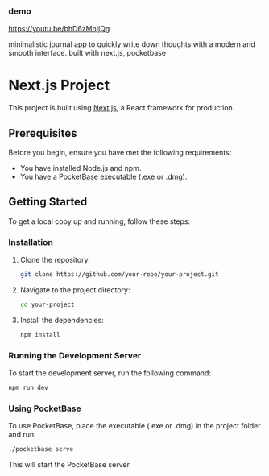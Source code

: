### demo
https://youtu.be/bhD6zMhIjQg

minimalistic journal app to quickly write down thoughts with a modern and smooth interface.
built with next.js, pocketbase

# Next.js Project

This project is built using [Next.js](https://nextjs.org/), a React framework for production.

## Prerequisites

Before you begin, ensure you have met the following requirements:
- You have installed Node.js and npm.
- You have a PocketBase executable (.exe or .dmg).

## Getting Started

To get a local copy up and running, follow these steps:

### Installation

1. Clone the repository:
    ```bash
    git clone https://github.com/your-repo/your-project.git
    ```
2. Navigate to the project directory:
    ```bash
    cd your-project
    ```
3. Install the dependencies:
    ```bash
    npm install
    ```

### Running the Development Server

To start the development server, run the following command:
```bash
npm run dev
```

### Using PocketBase

To use PocketBase, place the executable (.exe or .dmg) in the project folder and run:

```bash
./pocketbase serve
```

This will start the PocketBase server.